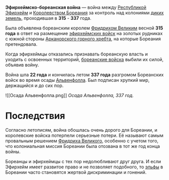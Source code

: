 **Эфирхеймско-бореанская война** — война между [Республикой Эфирхейм](Эфирхейм) и [Королевством Бореания](Бореания) за контроль над колониями [диких земель](Дикие%20земли), проходившая в **315** - **337** года. 

Была объявлена бореанским королем [Фридрихом Великим](Фридрих%20Великий) весной **315 года** в ответ на размещение [эфирхеймских войск](Эфирхейм#Войска) на золотых рудниках с южной стороны [Арканорского горного хребта](Арканорский%20горный%20хребет), на которые Бореания претендовала. 

Когда эфирхеймцы отказались признавать бореанскую власть и уходить с освоенных территорий, [бореанские войска](Бореания#Войска) выбили их силой, объявив войну.  

Война шла **22 года** и кончилась летом **337 года** разгромом Бореанских войск во время осады [Альвенфолла](Альвенфолл). Был подписан хрупкий мир, держащийся и до сих пор.

![[Осада Альвенфолла.png]]
*Осада Альвенфолла, 337 год.*
# Последствия
Согласно летописям, война обошлась очень дорого для Бореании, и королевские войска потерпели серьезные потери. Её называют самым провальным решением [Фридриха Великого](Фридрих%20Великий), особенно с учетом того, что колониальная миссия Бореании была отозвана в тот же год конца войны. 

Бореанцы и эфирхеймцы с тех пор недолюбливают друг друга. И если Эфирхейм имеет развитое право и не позволяет подобного, то [эльфы](Эльфы) в Бореании часто становятся жертвой дискриминации и гонений.